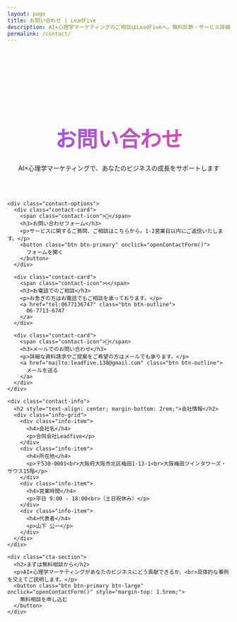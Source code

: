 ```yaml
---
layout: page
title: お問い合わせ | LeadFive
description: AI×心理学マーケティングのご相談はLeadFiveへ。無料診断・サービス詳細についてお気軽にお問い合わせください。
permalink: /contact/
---
```


<style>
.contact-page {
  padding: 6rem 0;
  min-height: 80vh;
}

.contact-header {
  text-align: center;
  margin-bottom: 4rem;
}

.contact-header h1 {
  font-size: 3rem;
  margin-bottom: 1.5rem;
  background: linear-gradient(135deg, #8b5cf6, #ec4899);
  -webkit-background-clip: text;
  -webkit-text-fill-color: transparent;
  background-clip: text;
}

.contact-options {
  display: grid;
  grid-template-columns: repeat(auto-fit, minmax(300px, 1fr));
  gap: 2rem;
  max-width: 1000px;
  margin: 0 auto 4rem;
}

.contact-card {
  background: rgba(255, 255, 255, 0.05);
  border: 2px solid rgba(139, 92, 246, 0.2);
  border-radius: 15px;
  padding: 2.5rem;
  text-align: center;
  transition: all 0.3s ease;
}

.contact-card:hover {
  transform: translateY(-5px);
  border-color: rgba(139, 92, 246, 0.5);
  box-shadow: 0 10px 30px rgba(139, 92, 246, 0.2);
}

.contact-icon {
  font-size: 3rem;
  margin-bottom: 1.5rem;
  display: block;
}

.contact-card h3 {
  font-size: 1.5rem;
  margin-bottom: 1rem;
  color: #fff;
}

.contact-card p {
  color: #9ca3af;
  margin-bottom: 1.5rem;
  line-height: 1.6;
}

.contact-info {
  background: rgba(255, 255, 255, 0.03);
  padding: 3rem;
  border-radius: 20px;
  max-width: 800px;
  margin: 0 auto;
}

.info-grid {
  display: grid;
  grid-template-columns: repeat(auto-fit, minmax(250px, 1fr));
  gap: 2rem;
  margin-top: 2rem;
}

.info-item {
  text-align: center;
}

.info-item h4 {
  color: #8b5cf6;
  margin-bottom: 0.5rem;
}

.cta-section {
  text-align: center;
  margin-top: 4rem;
  padding: 3rem;
  background: linear-gradient(135deg, rgba(139, 92, 246, 0.1), rgba(236, 72, 153, 0.1));
  border-radius: 20px;
}

@media (max-width: 768px) {
  .contact-header h1 {
    font-size: 2rem;
  }
  
  .contact-options {
    grid-template-columns: 1fr;
  }
}
</style>

<div class="contact-page">
  <div class="container">
    <div class="contact-header">
      <h1>お問い合わせ</h1>
      <p>AI×心理学マーケティングで、あなたのビジネスの成長をサポートします</p>
    </div>

    <div class="contact-options">
      <div class="contact-card">
        <span class="contact-icon">💬</span>
        <h3>お問い合わせフォーム</h3>
        <p>サービスに関するご質問、ご相談はこちらから。1-2営業日以内にご返信いたします。</p>
        <button class="btn btn-primary" onclick="openContactForm()">
          フォームを開く
        </button>
      </div>

      <div class="contact-card">
        <span class="contact-icon">📞</span>
        <h3>お電話でのご相談</h3>
        <p>お急ぎの方はお電話でもご相談を承っております。</p>
        <a href="tel:0677136747" class="btn btn-outline">
          06-7713-6747
        </a>
      </div>

      <div class="contact-card">
        <span class="contact-icon">📧</span>
        <h3>メールでのお問い合わせ</h3>
        <p>詳細な資料請求やご提案をご希望の方はメールでも承ります。</p>
        <a href="mailto:leadfive.138@gmail.com" class="btn btn-outline">
          メールを送る
        </a>
      </div>
    </div>

    <div class="contact-info">
      <h2 style="text-align: center; margin-bottom: 2rem;">会社情報</h2>
      <div class="info-grid">
        <div class="info-item">
          <h4>会社名</h4>
          <p>合同会社Leadfive</p>
        </div>
        <div class="info-item">
          <h4>所在地</h4>
          <p>〒530-0001<br>大阪府大阪市北区梅田1-13-1<br>大阪梅田ツインタワーズ・サウス15階</p>
        </div>
        <div class="info-item">
          <h4>営業時間</h4>
          <p>平日 9:00 - 18:00<br>（土日祝休み）</p>
        </div>
        <div class="info-item">
          <h4>代表者</h4>
          <p>山下 公一</p>
        </div>
      </div>
    </div>

    <div class="cta-section">
      <h2>まずは無料相談から</h2>
      <p>AI×心理学マーケティングがあなたのビジネスにどう貢献できるか、<br>具体的な事例を交えてご説明します。</p>
      <button class="btn btn-primary btn-large" onclick="openContactForm()" style="margin-top: 1.5rem;">
        無料相談を申し込む
      </button>
    </div>
  </div>
</div>